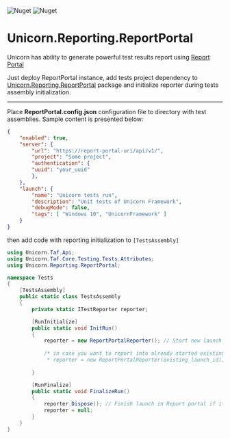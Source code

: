 ![Nuget](https://img.shields.io/nuget/v/Unicorn.Reporting.ReportPortal?style=plastic) ![Nuget](https://img.shields.io/nuget/dt/Unicorn.Reporting.ReportPortal?style=plastic)

# Unicorn.Reporting.ReportPortal

Unicorn has ability to generate powerful test results report using [Report Portal](https://reportportal.io)

Just deploy ReportPortal instance, add tests project dependency to [Unicorn.Reporting.ReportPortal](https://www.nuget.org/packages/Unicorn.Reporting.ReportPortal) package and initialize reporter during tests assembly initialization.
***
Place **ReportPortal.config.json** configuration file to directory with test assemblies. Sample content is presented below:
```json
{
    "enabled": true,
    "server": {
        "url": "https://report-portal-uri/api/v1/",
        "project": "Some project",
        "authentication": {
        "uuid": "your_uuid"
        },
    },
    "launch": {
        "name": "Unicorn tests run",
        "description": "Unit tests of Unicorn Framework",
        "debugMode": false,
        "tags": [ "Windows 10", "UnicornFramework" ]
    }
}  
```

then add code with reporting initialization to `[TestsAssembly]`
```csharp
using Unicorn.Taf.Api;
using Unicorn.Taf.Core.Testing.Tests.Attributes;
using Unicorn.Reporting.ReportPortal;

namespace Tests
{
    [TestsAssembly]
    public static class TestsAssembly
    {
        private static ITestReporter reporter;

        [RunInitialize]
        public static void InitRun()
        {
            reporter = new ReportPortalReporter(); // Start new launch in Report Portal.
            
            /* in case you want to report into already started existing launch use
             * reporter = new ReportPortalReporter(existing_launch_id); */
            
        }

        [RunFinalize]
        public static void FinalizeRun()
        {
            reporter.Dispose(); // Finish launch in Report portal if it was not externally started.
            reporter = null;
        }
    }
}
```
